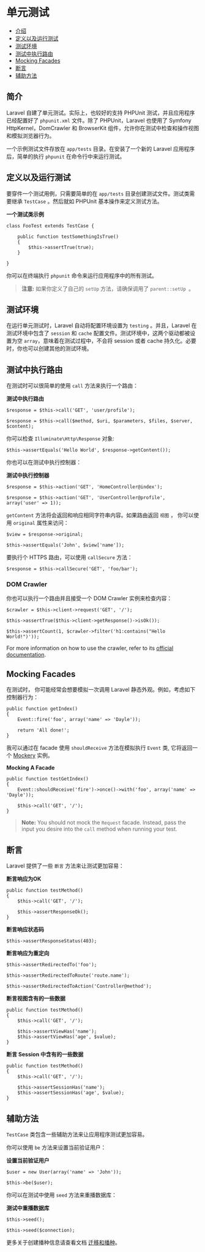 # 单元测试

- [介绍](#introduction)
- [定义以及运行测试](#defining-and-running-tests)
- [测试环境](#test-environment)
- [测试中执行路由](#calling-routes-from-tests)
- [Mocking Facades](#mocking-facades)
- [断言](#framework-assertions)
- [辅助方法](#helper-methods)

<a name="introduction"></a>
## 简介

Laravel 自建了单元测试。实际上，也较好的支持 PHPUnit 测试，并且应用程序已经配置好了 `phpunit.xml` 文件。除了 PHPUnit，Laravel 也使用了 Symfony HttpKernel，DomCrawler 和 BrowserKit 组件，允许你在测试中检查和操作视图和模拟浏览器行为。

一个示例测试文件存放在 `app/tests` 目录。在安装了一个新的 Laravel 应用程序后，简单的执行 `phpunit` 在命令行中来运行测试。


<a name="defining-and-running-tests"></a>
## 定义以及运行测试

要穿件一个测试用例，只需要简单的在 `app/tests` 目录创建测试文件。测试类需要继承 `TestCase` 。然后就如 PHPUnit 基本操作来定义测试方法。

**一个测试类示例**

	class FooTest extends TestCase {

		public function testSomethingIsTrue()
		{
			$this->assertTrue(true);
		}

	}

你可以在终端执行 `phpunit` 命令来运行应用程序中的所有测试。

> **注意:** 如果你定义了自己的 `setUp` 方法，请确保调用了 `parent::setUp `。

<a name="test-environment"></a>
## 测试环境

在运行单元测试时，Laravel 自动将配置环境设置为 `testing` 。并且，Laravel 在测试环境中包含了 `session` 和 `cache` 配置文件。测试环境中，这两个驱动都被设置为空 `array`，意味着在测试过程中，不会将 session 或者 cache 持久化。必要时，你也可以创建其他的测试环境。

<a name="calling-routes-from-tests"></a>
## 测试中执行路由

在测试时可以很简单的使用 `call` 方法来执行一个路由：

**测试中执行路由**

	$response = $this->call('GET', 'user/profile');

	$response = $this->call($method, $uri, $parameters, $files, $server, $content);

你可以检查 `Illuminate\Http\Response` 对象:

	$this->assertEquals('Hello World', $response->getContent());

你也可以在测试中执行控制器：

**测试中执行控制器**

	$response = $this->action('GET', 'HomeController@index');

	$response = $this->action('GET', 'UserController@profile', array('user' => 1));

`getContent` 方法将会返回和响应相同字符串内容。如果路由返回 `视图` ， 你可以使用 `original` 属性来访问：

	$view = $response->original;

	$this->assertEquals('John', $view['name']);

要执行个 HTTPS 路由，可以使用 `callSecure` 方法：

	$response = $this->callSecure('GET', 'foo/bar');

### DOM Crawler

你也可以执行一个路由并且接受一个 DOM Crawler 实例来检查内容：

	$crawler = $this->client->request('GET', '/');

	$this->assertTrue($this->client->getResponse()->isOk());

	$this->assertCount(1, $crawler->filter('h1:contains("Hello World!")'));

For more information on how to use the crawler, refer to its [official documentation](http://symfony.com/doc/master/components/dom_crawler.html).

<a name="mocking-facades"></a>
## Mocking Facades

在测试时， 你可能经常会想要模拟一次调用 Laravel 静态外观。例如，考虑如下控制器行为：

	public function getIndex()
	{
		Event::fire('foo', array('name' => 'Dayle'));

		return 'All done!';
	}

我可以通过在 facade 使用 `shouldReceive` 方法在模拟执行 `Event` 类, 它将返回一个 [Mockery](https://github.com/padraic/mockery) 实例。



**Mocking A Facade**

	public function testGetIndex()
	{
		Event::shouldReceive('fire')->once()->with('foo', array('name' => 'Dayle'));

		$this->call('GET', '/');
	}

> **Note:** You should not mock the `Request` facade. Instead, pass the input you desire into the `call` method when running your test.

<a name="framework-assertions"></a>
## 断言

Laravel 提供了一些 `断言` 方法来让测试更加容易：

**断言响应为OK**

	public function testMethod()
	{
		$this->call('GET', '/');

		$this->assertResponseOk();
	}

**断言响应状态码**

	$this->assertResponseStatus(403);

**断言响应为重定向**

	$this->assertRedirectedTo('foo');

	$this->assertRedirectedToRoute('route.name');

	$this->assertRedirectedToAction('Controller@method');

**断言视图含有的一些数据**

	public function testMethod()
	{
		$this->call('GET', '/');

		$this->assertViewHas('name');
		$this->assertViewHas('age', $value);
	}

**断言 Session 中含有的一些数据**

	public function testMethod()
	{
		$this->call('GET', '/');

		$this->assertSessionHas('name');
		$this->assertSessionHas('age', $value);
	}

<a name="helper-methods"></a>
## 辅助方法

`TestCase` 类包含一些辅助方法来让应用程序测试更加容易。

你可以使用 `be` 方法来设置当前验证用户：

**设置当前验证用户**

	$user = new User(array('name' => 'John'));

	$this->be($user);

你可以在测试中使用 `seed` 方法来重播数据库：

**测试中重播数据库**

	$this->seed();

	$this->seed($connection);

更多关于创建播种信息请查看文档 [迁移和播种](/docs/migrations#database-seeding)。
